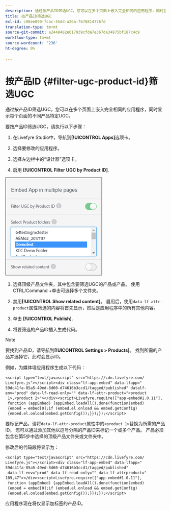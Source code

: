 ```yaml
---
description: 通过按产品ID筛选UGC，您可以在多个页面上嵌入完全相同的应用程序，同时显示每个页面的不同产品特定UGC。
title: 按产品ID筛选UGC
exl-id: c98ee899-fcac-45dd-a26a-f678814776fd
translation-type: tm+mt
source-git-commit: a2449482e617939cfda7e367da34875bf187c4c9
workflow-type: tm+mt
source-wordcount: '236'
ht-degree: 0%

---
```


# 按产品ID {#filter-ugc-product-id}筛选UGC

通过按产品ID筛选UGC，您可以在多个页面上嵌入完全相同的应用程序，同时显示每个页面的不同产品特定UGC。

要按产品ID筛选UGC，请执行以下步骤：

1. 在Livefyre Studio中，导航到&#x200B;**[!UICONTROL Apps]**&#x200B;选项卡。

1. 选择要修改的应用程序。

1. 选择左边栏中的“设计器”选项卡。

1. 启用 **[!UICONTROL Filter UGC by Product ID]**.

![](assets/filter-ugc-product-id.png)

1. 选择顶级产品文件夹，其中包含要筛选UGC的产品或产品。
使用CTRL/Command +单击可选择多个文件夹。

1. 禁用&#x200B;**[!UICONTROL Show related content]**。
启用后，使用`data-lf-attr-product`属性筛选的内容将首先显示，然后是应用程序中的所有其他内容。

1. 单击 **[!UICONTROL Publish]**.

1. 将要筛选的产品ID插入生成代码。

>[!NOTE]
>
>要找到产品ID，请导航到&#x200B;**[!UICONTROL Settings > Products]**。 找到所需的产品并选择它，此时会显示ID。

例如，为媒体墙应用程序生成以下代码：

```
<script type="text/javascript" src="https://cdn.livefyre.com/
Livefyre.js"></script><div class="lf-app-embed" data-lfapp="
59dc41fa-85a5-49ed-8d60-d74616b3ccd1/tagged/published" datalf-
env="prod" data-lf-read-only="" data-lf-attr-product="<product
 1>,<product 2>"></div><script>Livefyre.require(["app-embed#1.0.11"],
 function (appEmbed) {appEmbed.loadAll().done(function(embed)
 {embed = embed[0];if (embed.el.onload && embed.getConfig)
 {embed.el.onload(embed.getConfig());}});});</script>
```

要标记产品，请将`data-lf-attr-product`属性中的`<product 1>`替换为所需的产品ID。 您可以通过添加其他以逗号分隔的产品ID来标记一个或多个产品。 产品必须包含在第5步中选择的顶级产品文件夹或文件夹中。

修改后的代码段将显示为：

```
<script type="text/javascript" src="https://cdn.livefyre.com/
Livefyre.js"></script><div class="lf-app-embed" data-lfapp="
59dc41fa-85a5-49ed-8d60-d74616b3ccd1/tagged/published"
 data-lf-env="prod" data-lf-read-only="" data-lf-attrproduct="
109,47"></div><script>Livefyre.require(["app-embed#1.0.11"],
 function (appEmbed) {appEmbed.loadAll().done(function(embed)
 {embed = embed[0];if (embed.el.onload && embed.getConfig)
 {embed.el.onload(embed.getConfig());}});});</script>
```

应用程序现在将仅显示加标签的产品ID。
